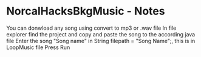# NorcalHacksBkgMusic - Notes
You can donwload any song using convert to mp3 or .wav file
In file explorer find the project and copy and paste the song to the according java file
Enter the song "Song name" in String filepath = "Song Name";, this is in LoopMusic file
Press Run
